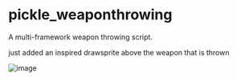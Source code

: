 # pickle_weaponthrowing
A multi-framework weapon throwing script.

just added an inspired drawsprite above the weapon that is thrown 

![image](https://github.com/doritohead/pickle_weaponthrowing/assets/81892751/2bb64eb1-62e3-4b8c-b1bb-48cbb32cd791)
